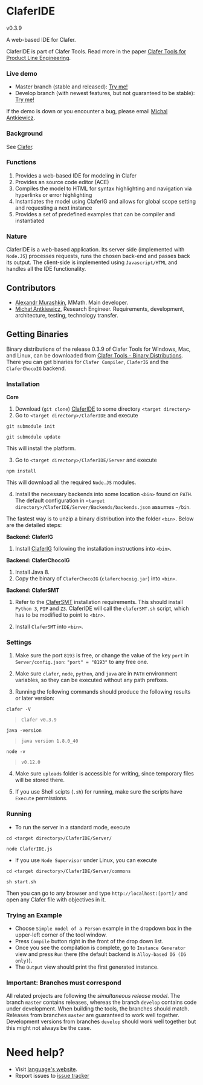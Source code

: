 ClaferIDE
===================

v0.3.9

A web-based IDE for Clafer.

ClaferIDE is part of Clafer Tools. 
Read more in the paper [Clafer Tools for Product Line Engineering](http://gsd.uwaterloo.ca/publications/view/519).

### Live demo

* Master branch (stable and released): [Try me!](http://t3-necsis.cs.uwaterloo.ca:8094/)
* Develop branch (with newest features, but not guaranteed to be stable): [Try me!](http://t3-necsis.cs.uwaterloo.ca:8194/)

If the demo is down or you encounter a bug, please email [Michal Antkiewicz](mailto:mantkiew@gsd.uwaterloo.ca).

### Background

See [Clafer](http://clafer.org). 

### Functions

1. Provides a web-based IDE for modeling in Clafer
2. Provides an source code editor (ACE)
2. Compiles the model to HTML for syntax highlighting and navigation via hyperlinks or error highlighting
3. Instantiates the model using ClaferIG and allows for global scope setting and requesting a next instance
4. Provides a set of predefined examples that can be compiler and instantiated

### Nature

ClaferIDE is a web-based application. 
Its server side (implemented with `Node.JS`) processes requests, runs the chosen back-end and passes back its output.
The client-side is implemented using `Javascript/HTML` and handles all the IDE functionality.

Contributors
------------

* [Alexandr Murashkin](http://gsd.uwaterloo.ca/amurashk), MMath. Main developer.
* [Michał Antkiewicz](http://gsd.uwaterloo.ca/mantkiew), Research Engineer. Requirements, development, architecture, testing, technology transfer.

Getting Binaries
--------------------

Binary distributions of the release 0.3.9 of Clafer Tools for Windows, Mac, and Linux, 
can be downloaded from [Clafer Tools - Binary Distributions](http://http://gsd.uwaterloo.ca/clafer-tools-binary-distributions). There you can get binaries for `Clafer Compiler`, `ClaferIG` and the `ClaferChocoIG` backend.

### Installation

**Core**

1. Download (`git clone`) [ClaferIDE](https://github.com/gsdlab/ClaferIDE) to some directory `<target directory>`
2. Go to `<target directory>/ClaferIDE` and execute
	
 `git submodule init`

 `git submodule update`

This will install the platform.

3. Go to `<target directory>/ClaferIDE/Server` and execute
	
 `npm install`

  This will download all the required `Node.JS` modules.

4. Install the necessary backends into some location `<bin>` found on `PATH`. The default configuration in `<target directory>/ClaferIDE/Server/Backends/backends.json` assumes `~/bin`.

The fastest way is to unzip a binary distribution into the folder `<bin>`. Below are the detailed steps:

**Backend: ClaferIG**

1. Install [ClaferIG](https://github.com/gsdlab/claferIG) following the installation instructions into `<bin>`.

**Backend: ClaferChocoIG**

1. Install Java 8.
2. Copy the binary of `ClaferChocoIG` (`claferchocoig.jar`) into `<bin>`.

**Backend: ClaferSMT**

1. Refer to the [ClaferSMT](https://github.com/gsdlab/ClaferSMT/) installation requirements. This should install `Python 3`, `PIP` and `Z3`. ClaferIDE will call the `claferSMT.sh` script, which has to be modified to point to `<bin>`.

2. Install `ClaferSMT` into `<bin>`.

### Settings

1. Make sure the port `8193` is free, or change the value of the key `port` in `Server/config.json`:
`"port" = "8193"` to any free one. 

2. Make sure `clafer`, `node`, `python`, and `java` are in `PATH` environment variables, so they can be executed without any path prefixes.

3. Running the following commands should produce the following results or later version:

`clafer -V` 

> `Clafer v0.3.9`

`java -version`

> `java version 1.8.0_40`

`node -v`

> `v0.12.0`

4. Make sure `uploads` folder is accessible for writing, since temporary files will be stored there.

5. If you use Shell scipts (`.sh`) for running, make sure the scripts have `Execute` permissions. 

### Running

* To run the server in a standard mode, execute
	
`cd <target directory>/ClaferIDE/Server/`

`node ClaferIDE.js`

* If you use `Node Supervisor` under Linux, you can execute

`cd <target directory>/ClaferIDE/Server/commons`

`sh start.sh`

Then you can go to any browser and type `http://localhost:[port]/` and open any Clafer file with objectives in it.

### Trying an Example

* Choose `Simple model of a Person` example in the dropdown box in the upper-left corner of the tool window.
* Press `Compile` button right in the front of the drop down list.
* Once you see the compilation is complete, go to `Instance Generator` view and press `Run` there (the default backend is `Alloy-based IG (IG only)`).
* The `Output` view should print the first generated instance.

### Important: Branches must correspond

All related projects are following the *simultaneous release model*. 
The branch `master` contains releases, whereas the branch `develop` contains code under development. 
When building the tools, the branches should match.
Releases from branches `master` are guaranteed to work well together.
Development versions from branches `develop` should work well together but this might not always be the case.

Need help?
==========
* Visit [language's website](http://clafer.org).
* Report issues to [issue tracker](https://github.com/gsdlab/ClaferIDE/issues)

